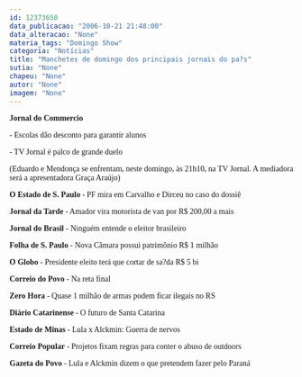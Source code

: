 ```yaml
---
id: 12373650
data_publicacao: "2006-10-21 21:48:00"
data_alteracao: "None"
materia_tags: "Domingo Show"
categoria: "Notícias"
title: "Manchetes de domingo dos principais jornais do pa?s"
sutia: "None"
chapeu: "None"
autor: "None"
imagem: "None"
---
```

<p><P><FONT face=Verdana><STRONG>Jornal do Commercio</STRONG> </FONT></P></p>
<p><P><FONT face=Verdana>- Escolas dão desconto para garantir alunos</FONT></P></p>
<p><P><FONT face=Verdana>- TV Jornal é palco de grande duelo </FONT></P></p>
<p><P><FONT face=Verdana>(Eduardo e Mendonça se enfrentam, neste domingo, às 21h10, na TV Jornal. A mediadora será a apresentadora Graça Araújo)</FONT></P></p>
<p><P><FONT face=Verdana><STRONG>O Estado de S. Paulo</STRONG> - PF mira em Carvalho e Dirceu no caso do dossiê</FONT></P></p>
<p><P><FONT face=Verdana><STRONG>Jornal da Tarde</STRONG> - Amador vira motorista de van por R$ 200,00 a mais</FONT></P></p>
<p><P><FONT face=Verdana><STRONG>Jornal do Brasil</STRONG> - Ninguém entende o eleitor brasileiro</FONT></P></p>
<p><P><FONT face=Verdana><STRONG>Folha de S. Paulo</STRONG> - Nova Câmara possui patrimônio R$ 1 milhão</FONT></P></p>
<p><P><FONT face=Verdana><STRONG>O Globo</STRONG> - Presidente eleito terá que cortar de sa?da R$ 5 bi</FONT></P></p>
<p><P><FONT face=Verdana><STRONG>Correio do Povo</STRONG> - Na reta final</FONT></P></p>
<p><P><FONT face=Verdana><STRONG>Zero Hora</STRONG> - Quase 1 milhão de armas podem ficar ilegais no RS</FONT></P></p>
<p><P><FONT face=Verdana><STRONG>Diário Catarinense</STRONG> - O futuro de Santa Catarina</FONT></P></p>
<p><P><FONT face=Verdana><STRONG>Estado de Minas</STRONG> - Lula x Alckmin: Guerra de nervos</FONT></P></p>
<p><P><FONT face=Verdana><STRONG>Correio Popular</STRONG> - Projetos fixam regras para conter o abuso de outdoors</FONT></P></p>
<p><P><FONT face=Verdana><STRONG>Gazeta do Povo</STRONG> - Lula e Alckmin dizem o que pretendem fazer pelo Paraná</FONT></P> </p>
